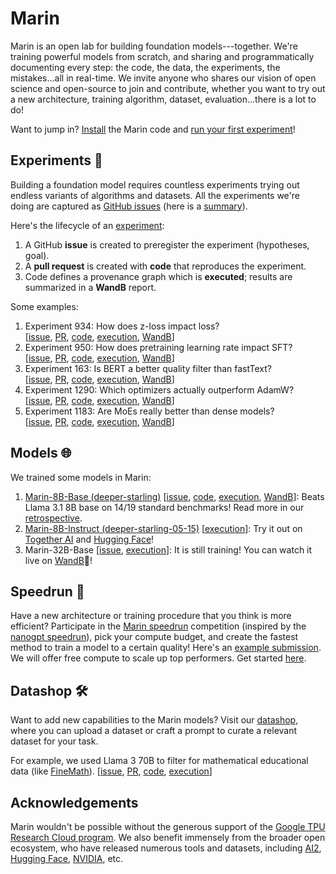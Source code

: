 # Marin

Marin is an open lab for building foundation models---together.
We're training powerful models from scratch, and sharing and programmatically documenting every step:
the code, the data, the experiments, the mistakes...all in real-time.
We invite anyone who shares our vision of open science and open-source to join and contribute,
whether you want to try out a new architecture, training algorithm, dataset,
evaluation...there is a lot to do!

Want to jump in?  [Install](https://marin.readthedocs.io/en/latest/tutorials/installation/) the Marin code and
[run your first experiment](https://marin.readthedocs.io/en/latest/tutorials/first-experiment/)!

## Experiments 🧪

Building a foundation model requires countless experiments trying out endless variants of algorithms and datasets.
All the experiments we're doing are captured as [GitHub issues](https://github.com/marin-community/marin/issues?q=is%3Aissue%20label%3Aexperiment) (here is a [summary](https://marin.readthedocs.io/en/latest/reports/)).

Here's the lifecycle of an [experiment](https://marin.readthedocs.io/en/latest/explanations/experiments/):
1. A GitHub **issue** is created to preregister the experiment (hypotheses, goal).
2. A **pull request** is created with **code** that reproduces the experiment.
3. Code defines a provenance graph which is **executed**; results are summarized in a **WandB** report.

Some examples:
1. Experiment 934: How does z-loss impact loss?<br>
   [[issue](https://github.com/marin-community/marin/issues/935),
    [PR](https://github.com/marin-community/marin/pull/941),
    [code](https://github.com/marin-community/marin/blob/main/experiments/exp934_zloss.py),
    [execution](https://marin.community/data-browser/experiment?path=gs%3A%2F%2Fmarin-us-central2%2Fexperiments%2Fexp934_zloss-68c8ed.json),
    [WandB](https://wandb.ai/marin-community/marin/reports/ZLoss-vs-Not-1-4B--VmlldzoxMjEzMzA1NA)]
2. Experiment 950: How does pretraining learning rate impact SFT?<br>
   [[issue](https://github.com/marin-community/marin/issues/950),
    [PR](https://github.com/marin-community/marin/pull/952),
    [code](https://github.com/marin-community/marin/blob/main/experiments/exp950_sft_amenability.py),
    [execution](https://marin.community/data-browser/experiment?path=gs%3A%2F%2Fmarin-us-central2%2Fexperiments%2Fexp950_sft_amenability-050465.json),
    [WandB](https://wandb.ai/marin-community/marin/reports/How-does-Learning-Rate-Schedule-Impact-SFT---VmlldzoxMjgyNDkyOQ)]
3. Experiment 163: Is BERT a better quality filter than fastText?<br>
   [[issue](https://github.com/marin-community/marin/issues/163),
    [PR](https://github.com/marin-community/marin/pull/1298),
    [code](https://github.com/marin-community/marin/blob/main/experiments/exp163_bert.py),
    [execution](https://marin.community/data-browser/experiment/?path=gs%3A//marin-us-central2/experiments/exp163_bert-d29862.json),
    [WandB](https://wandb.ai/marin-community/marin/reports/Experiment-163-Fasttext-vs-BERT--VmlldzoxMjgyOTk0OQ)]
4. Experiment 1290: Which optimizers actually outperform AdamW?<br>
   [[issue](https://github.com/marin-community/marin/issues/1290),
    [PR](https://github.com/marin-community/marin/pull/1293),
    [code](https://github.com/WhenWen/marin/tree/kaiyue/optimizers/marin/optimizer_sweep),
    [execution](https://marin.community/data-browser/experiment/?path=gs%3A//marin-eu-west4/experiments/exp725_adamwsweep_520M_1-e70fba.json),
    [WandB](https://wandb.ai/marin-community/marin/reports/Fantastic-Optimizers-and-Where-to-Find-Them--VmlldzoxMjgzMzQ2NQ)]
5. Experiment 1183: Are MoEs really better than dense models?<br>
   [[issue](https://github.com/marin-community/marin/issues/1183),
    [PR](https://github.com/marin-community/marin/pull/1270),
    [code](https://github.com/marin-community/marin/blob/main/experiments/exp1183_olmoe.py),
    [execution](https://marin.community/data-browser/experiment/?path=gs%3A%2F%2Fmarin-us-west4%2Fexperiments%2Fexp1183_olmoe-f9d291.json),
    [WandB](https://api.wandb.ai/links/marin-community/qi3u8nx7)]

## Models 🌐

We trained some models in Marin:
1. [Marin-8B-Base (deeper-starling)](https://huggingface.co/marin-community/marin-8b-base)
   [[issue](https://github.com/marin-community/marin/issues/600),
    [code](https://github.com/marin-community/marin/blob/main/experiments/tootsie/exp600_tootsie.py),
    [execution](https://marin.community/data-browser/experiment/?path=gs%3A//marin-us-central2/experiments/exp600_tootsie-1f6fa2.json),
    [WandB](https://wandb.ai/marin-community/marin/reports/Tootsie-8B---VmlldzoxMTY3MzU3OA)]:
    Beats Llama 3.1 8B base on 14/19 standard benchmarks!
    Read more in our [retrospective](TODO).
2. [Marin-8B-Instruct (deeper-starling-05-15)](https://huggingface.co/marin-community/marin-8b-instruct)
   [[execution](https://marin.community/data-browser/experiment/?path=gs%3A%2F%2Fmarin-us-central2%2Fexperiments%2FexpPH_starling_sft-d4db6c.json)]:
   Try it out on
   [Together AI](https://www.together.ai/models/marin-8b-instruct) and
   [Hugging Face](https://huggingface.co/spaces/WillHeld/marin-8b-instruct-ChatUI)!
3. Marin-32B-Base
   [[issue](https://github.com/marin-community/marin/issues/1295),
    [execution](http://marin.community/data-browser/experiment/?path=gs%3A//marin-us-central2/experiments/exp859_big_tootsies-e9092f.json)]:
    It is still training!  You can watch it live on [WandB](https://wandb.ai/marin-community/marin/runs/llama-32b-tootsie-2?nw=nwuserdlwh)🍿!

## Speedrun 🏃

Have a new architecture or training procedure that you think is more efficient?
Participate in the [Marin speedrun](https://marin.community/speedrun) competition
(inspired by the [nanogpt speedrun](https://github.com/KellerJordan/modded-nanogpt?tab=readme-ov-file#world-record-history)),
pick your compute budget,
and create the fastest method to train a model to a certain quality!
Here's an [example submission](https://github.com/marin-community/marin/blob/main/experiments/speedrun/llama_75m_fineweb_edu_adamax/llama_75m_fineweb_edu_adamax.py).
We will offer free compute to scale up top performers.
Get started [here](https://marin.readthedocs.io/en/latest/tutorials/submitting-speedrun/).

## Datashop 🛠️

Want to add new capabilities to the Marin models?
Visit our [datashop](https://marin.readthedocs.io/en/latest/tutorials/datashop/), where you can upload a dataset or craft a prompt to curate a relevant dataset for your task.

For example, we used Llama 3 70B to filter for mathematical educational data (like [FineMath](https://huggingface.co/datasets/HuggingFaceTB/finemath)).
   [[issue](https://github.com/marin-community/marin/issues/963),
    [PR](https://github.com/marin-community/marin/pull/1135),
    [code](https://github.com/marin-community/marin/blob/91b86a710664bed75c61e109c740852c4dcf60ad/experiments/exp963_cascade_finemath.py),
    [execution](https://marin.community/data-browser/experiment?path=gs%3A%2F%2Fmarin-us-east1%2Fexperiments%2Fexp963_cascade_finemath-fa55e6.json)]

## Acknowledgements

Marin wouldn't be possible without the generous support of the [Google TPU Research Cloud program](https://sites.research.google/trc/about/).
We also benefit immensely from the broader open ecosystem, who have released numerous tools and datasets, including
[AI2](https://allenai.org), [Hugging Face](https://huggingface.co/), [NVIDIA](https://www.nvidia.com/en-us/research/), etc.
